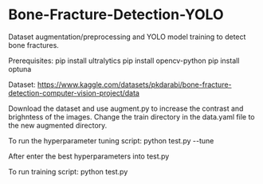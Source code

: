 # Bone-Fracture-Detection-YOLO
Dataset augmentation/preprocessing and YOLO model training to detect bone fractures.

Prerequisites:
pip install ultralytics
pip install opencv-python
pip install optuna

Dataset: https://www.kaggle.com/datasets/pkdarabi/bone-fracture-detection-computer-vision-project/data

Download the dataset and use augment.py to increase the contrast and brighntess of the images. Change the train directory in the data.yaml file to the new augmented directory.

To run the hyperparameter tuning script:
python test.py --tune

After enter the best hyperparameters into test.py

To run training script:
python test.py
